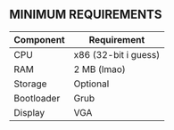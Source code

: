 ## MINIMUM REQUIREMENTS

| Component      | Requirement       |
|----------------|-------------------|
| CPU            | x86 (32-bit i guess)|
| RAM            | 2 MB (lmao)       |
| Storage        | Optional          |
| Bootloader     | Grub              |
| Display        | VGA               |